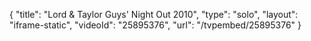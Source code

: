 {
    "title": "Lord & Taylor Guys' Night Out 2010",
    "type": "solo",
    "layout": "iframe-static",
    "videoId": "25895376",
    "url": "\/tvpembed\/25895376"
}